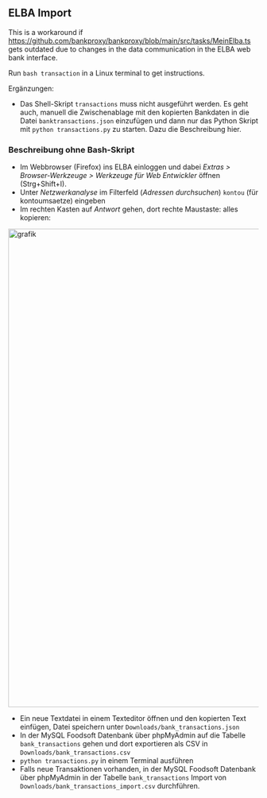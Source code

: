 ## ELBA Import

This is a workaround if https://github.com/bankproxy/bankproxy/blob/main/src/tasks/MeinElba.ts gets outdated due to changes in the data communication in the ELBA web bank interface.

Run `bash transaction` in a Linux terminal to get instructions.

Ergänzungen:
- Das Shell-Skript ```transactions``` muss nicht ausgeführt werden. Es geht auch, manuell die Zwischenablage mit den kopierten Bankdaten in die Datei ```banktransactions.json``` einzufügen und dann nur das Python Skript mit ```python transactions.py``` zu starten. Dazu die Beschreibung hier.

### Beschreibung ohne Bash-Skript 
- Im Webbrowser (Firefox) ins ELBA einloggen und dabei *Extras > Browser-Werkzeuge > Werkzeuge für Web Entwickler* öffnen (Strg+Shift+I).
- Unter *Netzwerkanalyse* im Filterfeld (*Adressen durchsuchen*) ```kontou``` (für kontoumsaetze) eingeben
- Im rechten Kasten auf *Antwort* gehen, dort rechte Maustaste: alles kopieren:
<img width="1517" height="963" alt="grafik" src="https://github.com/user-attachments/assets/93d28b17-82e5-4821-8323-fe4730ca4953" />

- Ein neue Textdatei in einem Texteditor öffnen und den kopierten Text einfügen, Datei speichern unter ```Downloads/bank_transactions.json```
- In der MySQL Foodsoft Datenbank über phpMyAdmin auf die Tabelle ```bank_transactions``` gehen und dort exportieren als CSV in ```Downloads/bank_transactions.csv```
- ```python transactions.py``` in einem Terminal ausführen
- Falls neue Transaktionen vorhanden, in der MySQL Foodsoft Datenbank über phpMyAdmin in der Tabelle ```bank_transactions``` Import von ```Downloads/bank_transactions_import.csv``` durchführen.


